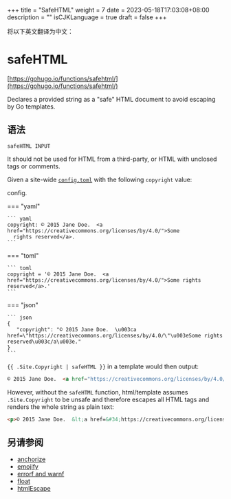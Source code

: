 +++
title = "SafeHTML"
weight = 7
date = 2023-05-18T17:03:08+08:00
description = ""
isCJKLanguage = true
draft = false
+++

将以下英文翻译为中文：
# safeHTML

[https://gohugo.io/functions/safehtml/](https://gohugo.io/functions/safehtml/)

Declares a provided string as a "safe" HTML document to avoid escaping by Go templates.

## 语法

```
safeHTML INPUT
```

It should not be used for HTML from a third-party, or HTML with unclosed tags or comments.

Given a site-wide [`config.toml`](https://gohugo.io/getting-started/configuration/) with the following `copyright` value:

config.

=== "yaml"

    ``` yaml
    copyright: © 2015 Jane Doe.  <a href="https://creativecommons.org/licenses/by/4.0/">Some
      rights reserved</a>.
    ```

=== "toml"

    ``` toml
    copyright = '© 2015 Jane Doe.  <a href="https://creativecommons.org/licenses/by/4.0/">Some rights reserved</a>.'
    ```

=== "json"

    ``` json
    {
       "copyright": "© 2015 Jane Doe.  \u003ca href=\"https://creativecommons.org/licenses/by/4.0/\"\u003eSome rights reserved\u003c/a\u003e."
    }
    ```



`{{ .Site.Copyright | safeHTML }}` in a template would then output:

```html
© 2015 Jane Doe.  <a href="https://creativecommons.org/licenses/by/4.0/">Some rights reserved</a>.
```

However, without the `safeHTML` function, html/template assumes `.Site.Copyright` to be unsafe and therefore escapes all HTML tags and renders the whole string as plain text:

```html
<p>© 2015 Jane Doe.  &lt;a href=&#34;https://creativecommons.org/licenses by/4.0/&#34;&gt;Some rights reserved&lt;/a&gt;.</p>
```

## 另请参阅

- [anchorize](https://gohugo.io/functions/anchorize/)
- [emojify](https://gohugo.io/functions/emojify/)
- [errorf and warnf](https://gohugo.io/functions/errorf/)
- [float](https://gohugo.io/functions/float/)
- [htmlEscape](https://gohugo.io/functions/htmlescape/)
